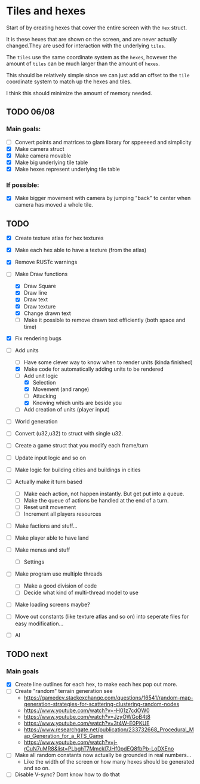 # Tiles and hexes

Start of by creating hexes that cover the entire screen with the `Hex` struct. 

It is these hexes that are shown on the screen, and are never actually changed.They are used for interaction with the underlying ``tiles``.

The ``tiles`` use the same coordinate system as the ``hexes``, however the amount of ``tiles`` can be much larger than the amount of `hexes`. 

This should be relatively simple since we can just add an offset to the `tile` coordinate system to match up the hexes and tiles.

I think this should minimize the amount of memory needed.


## TODO 06/08

### Main goals:


- [ ] Convert points and matrices to glam library for sppeeeed and simplicity
- [x] Make camera struct
- [x] Make camera movable
- [x] Make big underlying tile table
- [x] Make hexes represent underlying tile table

### If possible:

- [x] Make bigger movement with camera by jumping "back" to center when camera has moved a whole tile.


## TODO 

- [x] Create texture atlas for hex textures
- [x] Make each hex able to have a texture (from the atlas)
- [x] Remove RUSTc  warnings
- [ ] Make Draw functions
    - [x] Draw Square
    - [x] Draw line
    - [x] Draw text
    - [x] Draw texture
    - [x] Change drawn text
    - [ ] Make it possible to remove drawn text efficiently (both space and time)
- [x] Fix rendering bugs
- [ ] Add units
    - [ ] Have some clever way to know when to render units (kinda finished)
    - [x] Make code for automatically adding units to be rendered
    - [ ] Add unit logic
        - [x] Selection
        - [x] Movement (and range)
        - [ ] Attacking
        - [x] Knowing which units are beside you
    - [ ] Add creation of units (player input)
- [ ] World generation
- [ ] Convert (u32,u32) to struct with single u32.
- [ ] Create a game struct that you modify each frame/turn
- [ ] Update input logic and so on
- [ ] Make logic for building cities and buildings in cities
- [ ] Actually make it turn based
    - [ ] Make each action, not happen instantly. But get put into a queue.
    - [ ] Make the queue of actions be handled at the end of a turn.
    - [ ] Reset unit movement
    - [ ] Increment all players resources
- [ ] Make factions and stuff...
- [ ] Make player able to have land
- [ ] Make menus and stuff
    -  [ ] Settings
- [ ] Make program use multiple threads 
    - [ ] Make a good division of code
    - [ ] Decide what kind of multi-thread model to use
- [ ] Make loading screens maybe?
- [ ] Move out constants (like texture atlas and so on) into seperate files for easy modification...
- [ ] AI
 






## TODO next

### Main goals

- [x] Create line outlines for each hex, to make each hex pop out more.
- [ ] Create "random" terrain generation see
    - https://gamedev.stackexchange.com/questions/16541/random-map-generation-strategies-for-scattering-clustering-random-nodes
    - https://www.youtube.com/watch?v=-H01z7cdOW0
    - https://www.youtube.com/watch?v=JzyOWGoB4t8
    - https://www.youtube.com/watch?v=3t4W-E0PKUE
    - https://www.researchgate.net/publication/233732668_Procedural_Map_Generation_for_a_RTS_Game
    - https://www.youtube.com/watch?v=j-rCuN7uMR8&list=PLbghT7MmckI7JHf0pdEQ8fbPb-LoDXEno
- [ ] Make all random constants now actually be grounded in real numbers...
    - Like the width of the screen or how many hexes should be generated and so on.
- [ ] Disable V-sync? Dont know how to do that
